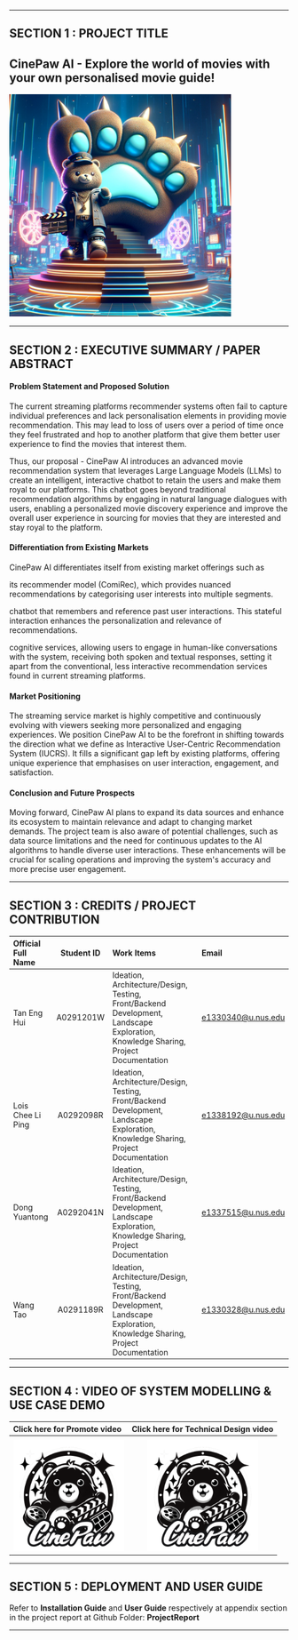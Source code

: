 ﻿

---

## SECTION 1 : PROJECT TITLE
## CinePaw AI - Explore the world of movies with your own personalised movie guide!

<img src="Images/front.webp" width="400" />  

---

## SECTION 2 : EXECUTIVE SUMMARY / PAPER ABSTRACT
#### Problem Statement and Proposed Solution 

The current streaming platforms recommender systems often fail to capture individual preferences and lack personalisation elements in providing movie recommendation. This may lead to loss of users over a period of time once they feel frustrated and hop to another platform that give them better user experience to find the movies that interest them.  

Thus, our proposal - CinePaw AI introduces an advanced movie recommendation system that leverages Large Language Models (LLMs) to create an intelligent, interactive chatbot to retain the users and make them royal to our platforms. This chatbot goes beyond traditional recommendation algorithms by engaging in natural language dialogues with users, enabling a personalized movie discovery experience and improve the overall user experience in sourcing for movies that they are interested and stay royal to the platform. 

 

#### Differentiation from Existing Markets 

CinePaw AI differentiates itself from existing market offerings such as  

its recommender model (ComiRec), which provides nuanced recommendations by categorising user interests into multiple segments.  

chatbot that remembers and reference past user interactions. This stateful interaction enhances the personalization and relevance of recommendations.  

cognitive services, allowing users to engage in human-like conversations with the system, receiving both spoken and textual responses, setting it apart from the conventional, less interactive recommendation services found in current streaming platforms. 

 

#### Market Positioning 

The streaming service market is highly competitive and continuously evolving with viewers seeking more personalized and engaging experiences. We position CinePaw AI to be the forefront in shifting towards the direction what we define as Interactive User-Centric Recommendation System (IUCRS). It fills a significant gap left by existing platforms, offering unique experience that emphasises on user interaction, engagement, and satisfaction. 

 

#### Conclusion and Future Prospects 

Moving forward, CinePaw AI plans to expand its data sources and enhance its ecosystem to maintain relevance and adapt to changing market demands. The project team is also aware of potential challenges, such as data source limitations and the need for continuous updates to the AI algorithms to handle diverse user interactions. These enhancements will be crucial for scaling operations and improving the system's accuracy and more precise user engagement. 

---

## SECTION 3 : CREDITS / PROJECT CONTRIBUTION

| Official Full Name  | Student ID | Work Items | Email  |
| :------------ |:---------------:| :-----| :-----|
| Tan Eng Hui | A0291201W | Ideation, Architecture/Design, Testing, Front/Backend Development, Landscape Exploration, Knowledge Sharing, Project Documentation| e1330340@u.nus.edu |
| Lois Chee Li Ping | A0292098R | Ideation, Architecture/Design, Testing, Front/Backend Development, Landscape Exploration, Knowledge Sharing, Project Documentation| e1338192@u.nus.edu |
| Dong Yuantong | A0292041N |Ideation, Architecture/Design, Testing, Front/Backend Development, Landscape Exploration, Knowledge Sharing, Project Documentation| e1337515@u.nus.edu |
| Wang Tao | A0291189R | Ideation, Architecture/Design, Testing, Front/Backend Development, Landscape Exploration, Knowledge Sharing, Project Documentation| e1330328@u.nus.edu |

---

## SECTION 4 : VIDEO OF SYSTEM MODELLING & USE CASE DEMO

| Click here for Promote video  | Click here for Technical Design video | 
| :------------ |:---------------:| 
| <a href="https://www.youtube.com/watch?v=29j37QG0DpM">
  <img src="SystemCode/frontend/public/images/cinepaw_logo.webp" alt="CinePaw AI" width="200" height="200" /></a> | <a href="[https://www.youtube.com/watch?v=29j37QG0DpM](https://youtu.be/5cxTfu4g51s)">  <img src="SystemCode/frontend/public/images/cinepaw_logo.webp" alt="CinePaw AI" width="200" height="200" /></a> | 




---

## SECTION 5 : DEPLOYMENT AND USER GUIDE

Refer to **Installation Guide** and **User Guide** respectively at appendix section in the project report at Github Folder: **ProjectReport**


---
